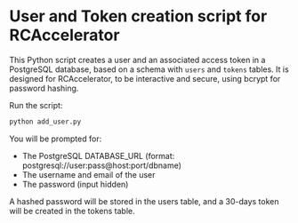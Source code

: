 # User and Token creation script for RCAccelerator

This Python script creates a user and an associated access token in a PostgreSQL database, based on a schema with `users` and `tokens` tables. It is designed for RCAccelerator, to be interactive and secure, using bcrypt for password hashing.

Run the script:

```bash
python add_user.py
```

You will be prompted for:

* The PostgreSQL DATABASE_URL (format: postgresql://user:pass@host:port/dbname)
* The username and email of the user
* The password (input hidden)

A hashed password will be stored in the users table, and a 30-days token will be created in the tokens table.
